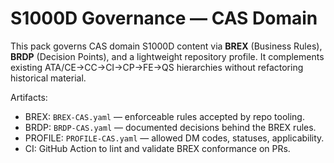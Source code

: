 # S1000D Governance — CAS Domain

This pack governs CAS domain S1000D content via **BREX** (Business Rules), **BRDP**
(Decision Points), and a lightweight repository profile. It complements existing
ATA/CE→CC→CI→CP→FE→QS hierarchies without refactoring historical material.

Artifacts:
- BREX: `BREX-CAS.yaml` — enforceable rules accepted by repo tooling.
- BRDP: `BRDP-CAS.yaml` — documented decisions behind the BREX rules.
- PROFILE: `PROFILE-CAS.yaml` — allowed DM codes, statuses, applicability.
- CI: GitHub Action to lint and validate BREX conformance on PRs.